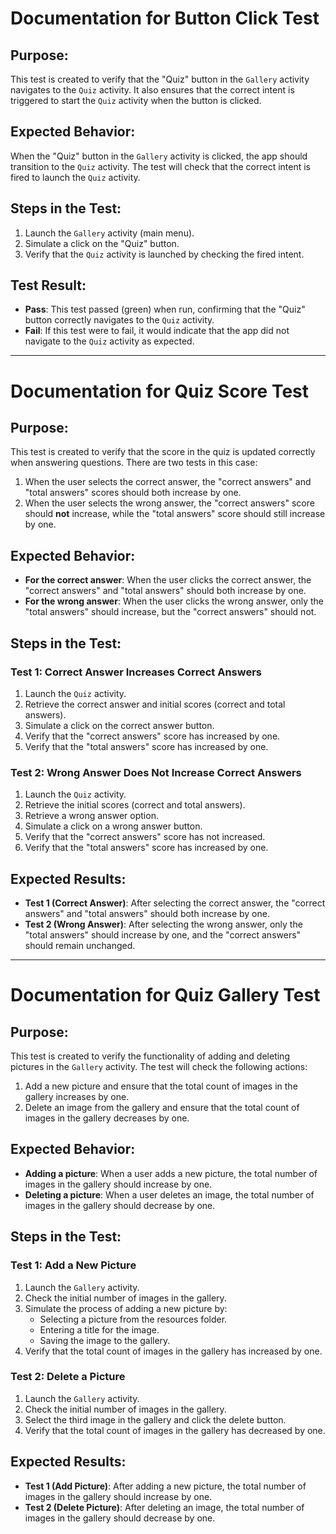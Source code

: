 # Documentation for Button Click Test

## Purpose:
This test is created to verify that the "Quiz" button in the `Gallery` activity navigates to the `Quiz` activity. It also ensures that the correct intent is triggered to start the `Quiz` activity when the button is clicked.

## Expected Behavior:
When the "Quiz" button in the `Gallery` activity is clicked, the app should transition to the `Quiz` activity. The test will check that the correct intent is fired to launch the `Quiz` activity.

## Steps in the Test:
1. Launch the `Gallery` activity (main menu).
2. Simulate a click on the "Quiz" button.
3. Verify that the `Quiz` activity is launched by checking the fired intent.

## Test Result:
- **Pass**: This test passed (green) when run, confirming that the "Quiz" button correctly navigates to the `Quiz` activity.
- **Fail**: If this test were to fail, it would indicate that the app did not navigate to the `Quiz` activity as expected.

--------------------------------------------------------------------------------------------------------------------------------------------------------------------------------------------------------------------------------------------

# Documentation for Quiz Score Test

## Purpose:
This test is created to verify that the score in the quiz is updated correctly when answering questions. There are two tests in this case:
1. When the user selects the correct answer, the "correct answers" and "total answers" scores should both increase by one.
2. When the user selects the wrong answer, the "correct answers" score should **not** increase, while the "total answers" score should still increase by one.

## Expected Behavior:
- **For the correct answer**: When the user clicks the correct answer, the "correct answers" and "total answers" should both increase by one.
- **For the wrong answer**: When the user clicks the wrong answer, only the "total answers" should increase, but the "correct answers" should not.

## Steps in the Test:

### Test 1: Correct Answer Increases Correct Answers
1. Launch the `Quiz` activity.
2. Retrieve the correct answer and initial scores (correct and total answers).
3. Simulate a click on the correct answer button.
4. Verify that the "correct answers" score has increased by one.
5. Verify that the "total answers" score has increased by one.

### Test 2: Wrong Answer Does Not Increase Correct Answers
1. Launch the `Quiz` activity.
2. Retrieve the initial scores (correct and total answers).
3. Retrieve a wrong answer option.
4. Simulate a click on a wrong answer button.
5. Verify that the "correct answers" score has not increased.
6. Verify that the "total answers" score has increased by one.

## Expected Results:
- **Test 1 (Correct Answer)**: After selecting the correct answer, the "correct answers" and "total answers" should both increase by one.
- **Test 2 (Wrong Answer)**: After selecting the wrong answer, only the "total answers" should increase by one, and the "correct answers" should remain unchanged.

--------------------------------------------------------------------------------------------------------------------------------------------------------------------------------------------------------------------------------------------

# Documentation for Quiz Gallery Test

## Purpose:
This test is created to verify the functionality of adding and deleting pictures in the `Gallery` activity. The test will check the following actions:
1. Add a new picture and ensure that the total count of images in the gallery increases by one.
2. Delete an image from the gallery and ensure that the total count of images in the gallery decreases by one.

## Expected Behavior:
- **Adding a picture**: When a user adds a new picture, the total number of images in the gallery should increase by one.
- **Deleting a picture**: When a user deletes an image, the total number of images in the gallery should decrease by one.

## Steps in the Test:

### Test 1: Add a New Picture
1. Launch the `Gallery` activity.
2. Check the initial number of images in the gallery.
3. Simulate the process of adding a new picture by:
    - Selecting a picture from the resources folder.
    - Entering a title for the image.
    - Saving the image to the gallery.
4. Verify that the total count of images in the gallery has increased by one.

### Test 2: Delete a Picture
1. Launch the `Gallery` activity.
2. Check the initial number of images in the gallery.
3. Select the third image in the gallery and click the delete button.
4. Verify that the total count of images in the gallery has decreased by one.

## Expected Results:
- **Test 1 (Add Picture)**: After adding a new picture, the total number of images in the gallery should increase by one.
- **Test 2 (Delete Picture)**: After deleting an image, the total number of images in the gallery should decrease by one.
